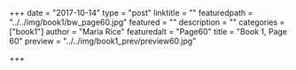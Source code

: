 +++
date = "2017-10-14"
type = "post"
linktitle = ""
featuredpath = "../../img/book1/bw_page60.jpg"
featured = ""
description = ""
categories = ["book1"]
author = "Maria Rice"
featuredalt = "Page60"
title = "Book 1, Page 60"
preview = "../../img/book1_prev/preview60.jpg"

+++

